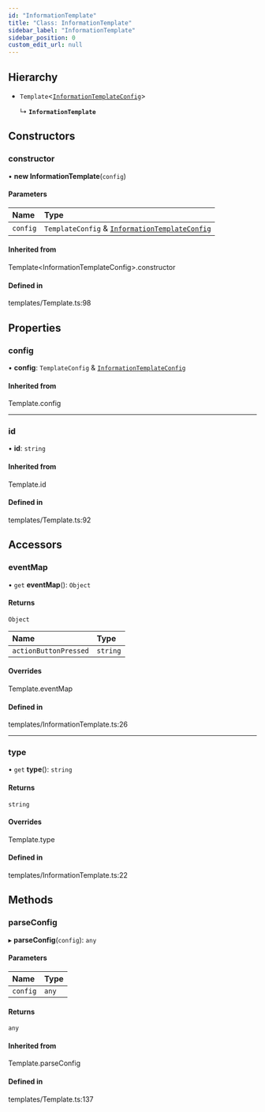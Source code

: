 ```yaml
---
id: "InformationTemplate"
title: "Class: InformationTemplate"
sidebar_label: "InformationTemplate"
sidebar_position: 0
custom_edit_url: null
---
```


## Hierarchy

- `Template`<[`InformationTemplateConfig`](../interfaces/InformationTemplateConfig.md)\>

  ↳ **`InformationTemplate`**

## Constructors

### constructor

• **new InformationTemplate**(`config`)

#### Parameters

| Name | Type |
| :------ | :------ |
| `config` | `TemplateConfig` & [`InformationTemplateConfig`](../interfaces/InformationTemplateConfig.md) |

#### Inherited from

Template<InformationTemplateConfig\>.constructor

#### Defined in

templates/Template.ts:98

## Properties

### config

• **config**: `TemplateConfig` & [`InformationTemplateConfig`](../interfaces/InformationTemplateConfig.md)

#### Inherited from

Template.config

___

### id

• **id**: `string`

#### Inherited from

Template.id

#### Defined in

templates/Template.ts:92

## Accessors

### eventMap

• `get` **eventMap**(): `Object`

#### Returns

`Object`

| Name | Type |
| :------ | :------ |
| `actionButtonPressed` | `string` |

#### Overrides

Template.eventMap

#### Defined in

templates/InformationTemplate.ts:26

___

### type

• `get` **type**(): `string`

#### Returns

`string`

#### Overrides

Template.type

#### Defined in

templates/InformationTemplate.ts:22

## Methods

### parseConfig

▸ **parseConfig**(`config`): `any`

#### Parameters

| Name | Type |
| :------ | :------ |
| `config` | `any` |

#### Returns

`any`

#### Inherited from

Template.parseConfig

#### Defined in

templates/Template.ts:137
